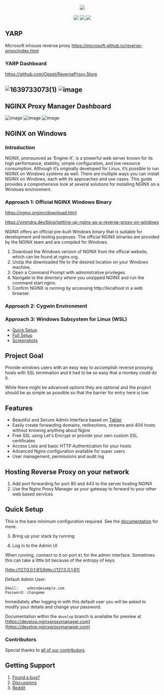 <p align="center">
	<img src="https://nginxproxymanager.com/github.png">
	<br><br>
	<img src="https://img.shields.io/badge/version-2.11.1-green.svg?style=for-the-badge">
	<a href="https://hub.docker.com/repository/docker/jc21/nginx-proxy-manager">
		<img src="https://img.shields.io/docker/stars/jc21/nginx-proxy-manager.svg?style=for-the-badge">
	</a>
	<a href="https://hub.docker.com/repository/docker/jc21/nginx-proxy-manager">
		<img src="https://img.shields.io/docker/pulls/jc21/nginx-proxy-manager.svg?style=for-the-badge">
	</a>
</p>

## YARP 
Microsoft inhouse reverse proxy https://microsoft.github.io/reverse-proxy/index.html

### YARP Dashboard 
https://github.com/Opzet/ReverseProxy.Store

![1639733073(1)](https://user-images.githubusercontent.com/22066473/146521329-9c8d04b4-dc99-47a0-87bc-cc081e9b5cc4.jpg)
![image](https://user-images.githubusercontent.com/22066473/146521423-48df866b-4299-4628-b6aa-c8d4fbfcbe43.png)
---

## NGINX Proxy Manager  Dashboard

![image](https://develop.nginxproxymanager.com/screenshots/permissions.png)
![image](https://develop.nginxproxymanager.com/screenshots/dashboard.png)
![image](https://github.com/Opzet/NGINX-Proxy-Manager/assets/4495790/3bae1dca-810c-4a7c-b59d-f3134e1d838f)




## NGINX on Windows

### Introduction
NGINX, pronounced as ‘Engine-X’, is a powerful web server known for its high performance, stability, simple configuration, and low resource consumption. Although it’s originally developed for Linux, it’s possible to run NGINX on Windows systems as well. There are multiple ways you can install NGINX on Windows, each with its approaches and use cases. This guide provides a comprehensive look at several solutions for installing NGINX on a Windows environment.


### Approach 1: Official NGINX Windows Binary

https://nginx.org/en/download.html

https://virendra.dev/blog/setting-up-nginx-as-a-reverse-proxy-on-windows

NGINX offers an official pre-built Windows binary that is suitable for development and testing purposes. The official NGINX binaries are provided by the NGINX team and are compiled for Windows.

1.  Download the Windows version of NGINX from the official website, which can be found at nginx.org.
1.  Unzip the downloaded file to the desired location on your Windows machine.
1.  Open a Command Prompt with administrative privileges.
1.  Navigate to the directory where you unzipped NGINX and run the command start nginx.
1.  Confirm NGINX is running by accessing http://localhost in a web browser.

### Approach 2: Cygwin Environment
### Approach 3: Windows Subsystem for Linux (WSL)


- [Quick Setup](#quick-setup)
- [Full Setup](https://nginxproxymanager.com/setup/)
- [Screenshots](https://nginxproxymanager.com/screenshots/)

## Project Goal

Provide windows users with an easy way to accomplish reverse proxying hosts with SSL termination and it had to be so easy that a monkey could do it.

While there might be advanced options they are optional and the project should be as simple as possible
so that the barrier for entry here is low.

## Features

- Beautiful and Secure Admin Interface based on [Tabler](https://tabler.github.io/)
- Easily create forwarding domains, redirections, streams and 404 hosts without knowing anything about Nginx
- Free SSL using Let's Encrypt or provide your own custom SSL certificates
- Access Lists and basic HTTP Authentication for your hosts
- Advanced Nginx configuration available for super users
- User management, permissions and audit log

## Hosting Reverse Proxy on your network

1. Add port forwarding for port 80 and 443 to the server hosting NGINX
1. Use the Nginx Proxy Manager as your gateway to forward to your other web based services

## Quick Setup

This is the bare minimum configuration required. See the [documentation](https://nginxproxymanager.com/setup/) for more.

3. Bring up your stack by running

4. Log in to the Admin UI


When running, connect to it on port `81` for the admin interface.
Sometimes this can take a little bit because of the entropy of keys.

[http://127.0.0.1:81](http://127.0.0.1:81)

Default Admin User:
```
Email:    admin@example.com
Password: changeme
```

Immediately after logging in with this default user you will be asked to modify your details and change your password.

Documentation within the `develop` branch is available for preview at
[https://develop.nginxproxymanager.com](https://develop.nginxproxymanager.com)

### Contributors

Special thanks to [all of our contributors](https://github.com/NginxProxyManager/nginx-proxy-manager/graphs/contributors).


## Getting Support

1. [Found a bug?](https://github.com/NginxProxyManager/nginx-proxy-manager/issues)
2. [Discussions](https://github.com/NginxProxyManager/nginx-proxy-manager/discussions)
3. [Reddit](https://reddit.com/r/nginxproxymanager)
